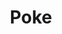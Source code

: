 ---
abv: 4.7%
alt:
availability: Keg
bitterness: 
description: Poke is our interpretation of a historical Berliner Weisse. We utilize a no boil method of brewing while simply heating the wort to near boiling temperatures to sterilize it. The beer is then aged with a mixed culture for 3-6 months.
gravity: 
hops: 
ibu: 3
img: poke.jpg
layout: beer
malt: 
modal-id: poke
title: Poke
on-tap: yup
sourness: 
style: Berliner Weisse
---